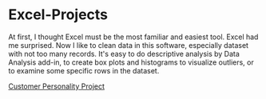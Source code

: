 # Excel-Projects

At first, I thought Excel must be the most familiar and easiest tool. Excel had me surprised. Now I like to clean data in this software, especially dataset with not too many records. It's easy to do descriptive analysis by Data Analysis add-in, to create box plots and histograms to visualize outliers, or to examine some specific rows in the dataset. 

[Customer Personality Project](https://github.com/levuthuynga/Excel-Projects/tree/main/Customer%20Personality)
